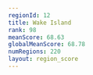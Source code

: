 ```yaml
---
regionId: 12
title: Wake Island
rank: 98
meanScore: 68.63
globalMeanScore: 68.78
numRegions: 220
layout: region_score
---
```

